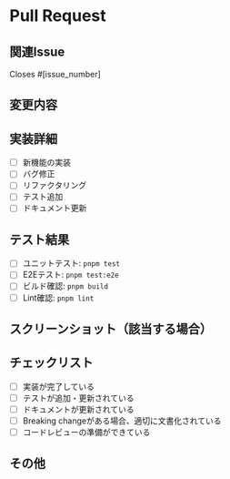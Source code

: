 # Pull Request

## 関連Issue
Closes #[issue_number]

## 変更内容
<!-- 実装した内容を簡潔に説明してください -->

## 実装詳細
<!-- 技術的な実装詳細があれば記載してください -->
- [ ] 新機能の実装
- [ ] バグ修正
- [ ] リファクタリング
- [ ] テスト追加
- [ ] ドキュメント更新

## テスト結果
<!-- テスト実行結果を記載してください -->
- [ ] ユニットテスト: `pnpm test`
- [ ] E2Eテスト: `pnpm test:e2e`
- [ ] ビルド確認: `pnpm build`
- [ ] Lint確認: `pnpm lint`

## スクリーンショット（該当する場合）
<!-- UI変更がある場合、Before/Afterのスクリーンショットを添付 -->

## チェックリスト
- [ ] 実装が完了している
- [ ] テストが追加・更新されている
- [ ] ドキュメントが更新されている
- [ ] Breaking changeがある場合、適切に文書化されている
- [ ] コードレビューの準備ができている

## その他
<!-- 追加の情報や注意事項があれば記載してください -->